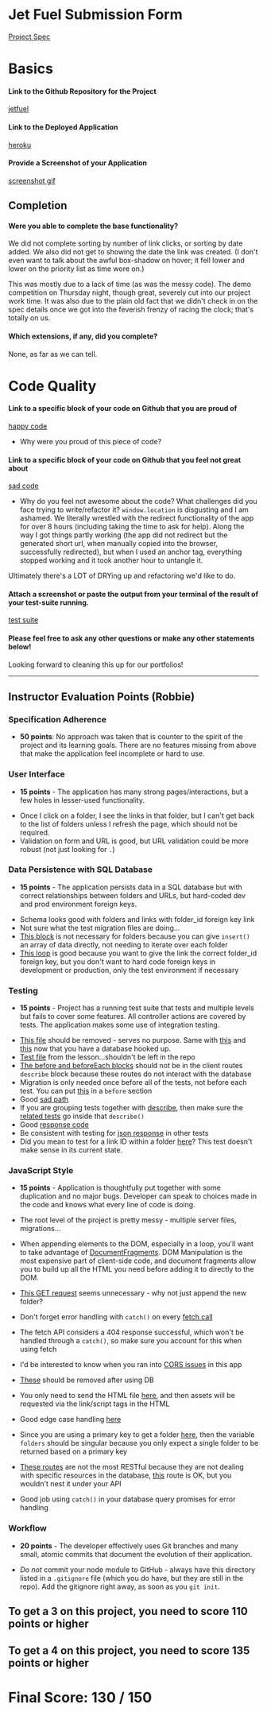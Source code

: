 # Jet Fuel Submission Form

[Project Spec](http://frontend.turing.io/projects/jet-fuel.html)

# Basics

#### Link to the Github Repository for the Project
[jetfuel](https://github.com/JohnBinning/jetFuel)

#### Link to the Deployed Application
[heroku](https://steelbirdfood.herokuapp.com/)

#### Provide a Screenshot of your Application
[screenshot gif](http://g.recordit.co/TN3o9rg0Zx.gif)

## Completion

#### Were you able to complete the base functionality?

We did not complete sorting by number of link clicks, or sorting by date added. We also did not get to showing the date the link was created. (I don't even want to talk about the awful box-shadow on hover; it fell lower and lower on the priority list as time wore on.)

This was mostly due to a lack of time (as was the messy code). The demo competition on Thursday night, though great, severely cut into our project work time. It was also due to the plain old fact that we didn't check in on the spec details once we got into the feverish frenzy of racing the clock; that's totally on us.

#### Which extensions, if any, did you complete?
None, as far as we can tell.

# Code Quality

#### Link to a specific block of your code on Github that you are proud of
[happy code](https://github.com/JohnBinning/jetFuel/blob/master/public/scripts/index.js#L93-L98)

* Why were you proud of this piece of code?

#### Link to a specific block of your code on Github that you feel not great about
[sad code](https://github.com/JohnBinning/jetFuel/blob/master/public/scripts/index.js#L63-L71)

* Why do you feel not awesome about the code? What challenges did you face trying to write/refactor it?
```window.location``` is disgusting and I am ashamed. We literally wrestled with the redirect functionality of the app for over 8 hours (including taking the time to ask for help). Along the way I got things partly working (the app did not redirect but the generated short url, when manually copied into the browser, successfully redirected), but when I used an anchor tag, everything stopped working and it took another hour to untangle it.

Ultimately there's a LOT of DRYing up and refactoring we'd like to do.

#### Attach a screenshot or paste the output from your terminal of the result of your test-suite running.

[test suite](http://i.imgur.com/VqZ6ppf.png)

#### Please feel free to ask any other questions or make any other statements below!

Looking forward to cleaning this up for our portfolios!

-----


## Instructor Evaluation Points (Robbie)

### Specification Adherence

* **50 points**: No approach was taken that is counter to the spirit of the project and its learning goals. There are no features missing from above that make the application feel incomplete or hard to use.

### User Interface

* **15 points** - The application has many strong pages/interactions, but a few holes in lesser-used functionality.

- Once I click on a folder, I see the links in that folder, but I can't get back to the list of folders unless I refresh the page, which should not be required.
- Validation on form and URL is good, but URL validation could be more robust (not just looking for `.`)

### Data Persistence with SQL Database

* **15 points** - The application persists data in a SQL database but with correct relationships between folders and URLs, but hard-coded dev and prod environment foreign keys.

- Schema looks good with folders and links with folder_id foreign key link
- Not sure what the test migration files are doing...
- [This block](https://github.com/JohnBinning/jetFuel/blob/master/db/seeds/production/folders.js#L29-L31) is not necessary for folders because you can give `insert()` an array of data directly, not needing to iterate over each folder
- [This loop](https://github.com/JohnBinning/jetFuel/blob/master/db/seeds/dev/links.js#L61-L63) is good because you want to give the link the correct folder_id foreign key, but you don't want to hard code foreign keys in development or production, only the test environment if necessary

### Testing

* **15 points** - Project has a running test suite that tests and multiple levels but fails to cover some features. All controller actions are covered by tests. The application makes some use of integration testing.

- [This file](https://github.com/JohnBinning/jetFuel/blob/master/test/index_test.js) should be removed - serves no purpose. Same with [this](https://github.com/JohnBinning/jetFuel/blob/master/test/testfolders.js) and [this](https://github.com/JohnBinning/jetFuel/blob/master/test/testlinks.js) now that you have a database hooked up.
- [Test file](https://github.com/JohnBinning/jetFuel/blob/master/test/routes.spec.js) from the lesson...shouldn't be left in the repo
- [The before and beforeEach blocks](https://github.com/JohnBinning/jetFuel/blob/master/test/server_test.js#L26-L37) should not be in the client routes `describe` block because these routes do not interact with the database
- Migration is only needed once before all of the tests, not before each test. You can put [this](https://github.com/JohnBinning/jetFuel/blob/master/test/server_test.js#L63-L66) in a `before` section
- Good [sad path](https://github.com/JohnBinning/jetFuel/blob/master/test/server_test.js#L87-L94)
- If you are grouping tests together with [describe](https://github.com/JohnBinning/jetFuel/blob/master/test/server_test.js#L96), then make sure the [related tests](https://github.com/JohnBinning/jetFuel/blob/master/test/server_test.js#L75-L94) go inside that `describe()`
- Good [response code](https://github.com/JohnBinning/jetFuel/blob/master/test/server_test.js#L120)
- Be consistent with testing for [json response](https://github.com/JohnBinning/jetFuel/blob/master/test/server_test.js#L128) in other tests
- Did you mean to test for a link ID within a folder [here](https://github.com/JohnBinning/jetFuel/blob/master/test/server_test.js#L202-L210)? This test doesn't make sense in its current state.

### JavaScript Style

* **15 points** - Application is thoughtfully put together with some duplication and no major bugs. Developer can speak to choices made in the code and knows what every line of code is doing.

- The root level of the project is pretty messy - multiple server files, migrations...
- When appending elements to the DOM, especially in a loop, you'll want to take advantage of [DocumentFragments](https://developer.mozilla.org/en-US/docs/Web/API/DocumentFragment). DOM Manipulation is the most expensive part of client-side code, and document fragments allow you to build up all the HTML you need before adding it to directly to the DOM.
- [This GET request](https://github.com/JohnBinning/jetFuel/blob/master/public/scripts/index.js#L31) seems unnecessary - why not just append the new folder?
- Don't forget error handling with `catch()` on every [fetch call](https://github.com/JohnBinning/jetFuel/blob/master/public/scripts/index.js#L239)
- The fetch API considers a 404 response successful, which won't be handled through a `catch()`, so make sure you account for this when using fetch

- I'd be interested to know when you ran into [CORS issues](https://github.com/JohnBinning/jetFuel/blob/master/server.js#L15-L20) in this app
- [These](https://github.com/JohnBinning/jetFuel/blob/master/server.js#L24-L25) should be removed after using DB
- You only need to send the HTML file [here](https://github.com/JohnBinning/jetFuel/blob/master/server.js#L29-L30), and then assets will be requested via the link/script tags in the HTML
- Good edge case handling [here](https://github.com/JohnBinning/jetFuel/blob/master/server.js#L36-L41)
- Since you are using a primary key to get a folder [here](https://github.com/JohnBinning/jetFuel/blob/master/server.js#L67), then the variable `folders` should be singular because you only expect a single folder to be returned based on a primary key
- [These routes](https://github.com/JohnBinning/jetFuel/blob/master/server.js#L145-L165) are not the most RESTful because they are not dealing with specific resources in the database, [this](https://github.com/JohnBinning/jetFuel/blob/master/server.js#L153) route is OK, but you wouldn't nest it under your API
- Good job using `catch()` in your database query promises for error handling

### Workflow

* **20 points** - The developer effectively uses Git branches and many small, atomic commits that document the evolution of their application.

- *Do not* commit your node module to GitHub - always have this directory listed in a `.gitignore` file (which you do have, but they are still in the repo). Add the gitignore right away, as soon as you `git init`.

## To get a 3 on this project, you need to score 110 points or higher
## To get a 4 on this project, you need to score 135 points or higher

# Final Score: 130 / 150